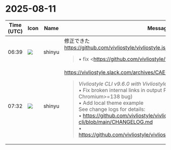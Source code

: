 # 2025-08-11

|Time (UTC)|Icon|Name|Message|
|---|---|---|---|
|06:39|![](https://avatars.slack-edge.com/2018-04-27/354445776386_e258f5ed5ba887b08668_72.jpg)|shinyu|修正できた<br><https://github.com/vivliostyle/vivliostyle.js/pull/1543><br><blockquote>• fix <https://github.com/vivliostyle/vivliostyle.js/issues/1541|#1541><br><br>This commit addresses the issue of broken internal links in the generated PDF when using Vivliostyle.js with Chromium version 138 and later. The problem arises when link targets are inside elements with `position: absolute`, which causes the links to not function correctly in the output PDF.<br><br>• Chromium issue: <https://issues.chromium.org/issues/437456046|Internal links in generated PDF do not work when link targets are inside position:absolute elements><br><br>This fix modifies the way Vivliostyle.js handles the positioning of page-related elements to avoid using `position: absolute` and ensures that link targets are not inside such positioned elements. This workaround allows internal links to work correctly in the generated PDF with Chromium>=138.<br><br>This change is a temporary workaround until the underlying issue in Chromium is resolved, and it will be revisited when the Chromium bug is resolved.</blockquote>|
|07:32|![](https://avatars.slack-edge.com/2018-04-27/354445776386_e258f5ed5ba887b08668_72.jpg)|shinyu|<https://vivliostyle.slack.com/archives/CAECW4S93/p1754897085712979><br><blockquote>*Vivliostyle CLI v9.6.0 with Vivliostyle.js v2.34.1 Released!*<br>• Fix broken internal links in output PDF (workaround for Chromium>=138 bug)<br>• Add local theme example<br>See change logs for details:<br>• <https://github.com/vivliostyle/vivliostyle-cli/blob/main/CHANGELOG.md><br>• <https://github.com/vivliostyle/vivliostyle.js/blob/master/CHANGELOG.md></blockquote>|
